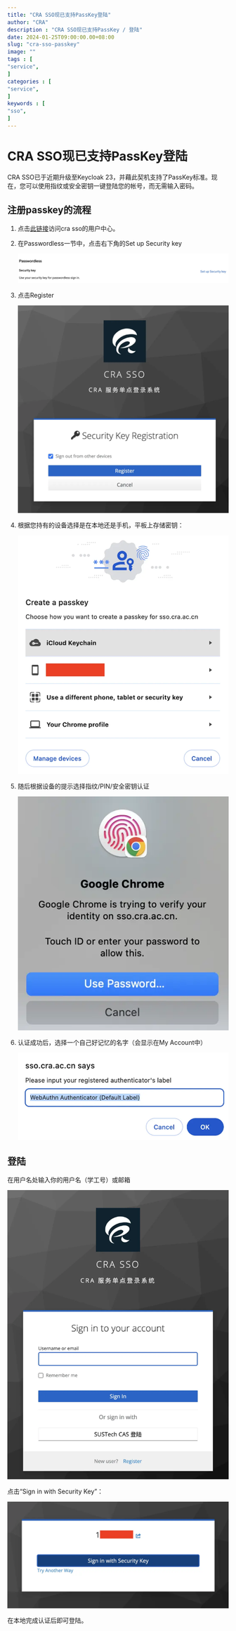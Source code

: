 ```yaml
---
title: "CRA SSO现已支持PassKey登陆"                         
author: "CRA"  
description : "CRA SSO现已支持PassKey / 登陆"    
date: 2024-01-25T09:00:00.00+08:00
slug: "cra-sso-passkey"
image: ""
tags : [                                    
"service",
]
categories : [                              
"service",
]
keywords : [                                
"sso",
]
---
```


# CRA SSO现已支持PassKey登陆

CRA SSO已于近期升级至Keycloak 23，并藉此契机支持了PassKey标准。现在，您可以使用指纹或安全密钥一键登陆您的帐号，而无需输入密码。

## 注册passkey的流程

1. 点击[此链接](https://sso.cra.ac.cn/realms/cra-service-realm/account/#/security/signingin)访问cra sso的用户中心。

2. 在Passwordless一节中，点击右下角的Set up Security key

   ![passwordless](passwordless-settings-1.webp)

3. 点击Register

   ![](security-key-reg-1.webp)

4. 根据您持有的设备选择是在本地还是手机，平板上存储密钥：

   ![](passkey-store-1.webp)

5. 随后根据设备的提示选择指纹/PIN/安全密钥认证

   ![](fingerprint-auth-1.webp)

6. 认证成功后，选择一个自己好记忆的名字（会显示在My Account中）

   ![](set-name-1.webp)

## 登陆

在用户名处输入你的用户名（学工号）或邮箱

   ![](login-1.webp)

点击“Sign in with Security Key”：

   ![](sign-in-with-security-key-1.webp)

在本地完成认证后即可登陆。
